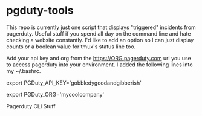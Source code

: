pgduty-tools
============

This repo is currently just one script that displays "triggered" incidents from pagerduty. Useful stuff if you spend all day on the command line and hate checking a website constantly. I'd like to add an option so I can just display counts or a boolean value for tmux's status line too.

Add your api key and org from the https://ORG.pagerduty.com url you use to access pagerduty into your environment. I added the following lines into my ~/.bashrc.

export PGDuty_API_KEY='gobbledygoodandgibberish'

export PGDuty_ORG='mycoolcompany'

Pagerduty CLI Stuff
